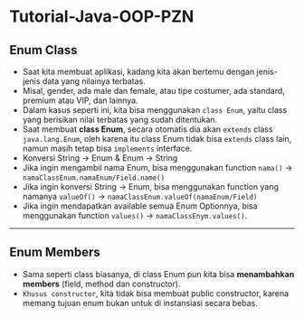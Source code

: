 # Tutorial-Java-OOP-PZN
## Enum Class
* Saat kita membuat aplikasi, kadang kita akan bertemu dengan jenis-jenis data yang nilainya terbatas.
* Misal, gender, ada male dan female, atau tipe costumer, ada standard, premium atau VIP, dan lainnya.
* Dalam kasus seperti ini, kita bisa menggunakan `class Enum`, yaitu class yang berisikan nilai terbatas yang sudah ditentukan.
* Saat membuat **class Enum**, secara otomatis dia akan `extends` class `java.lang.Enum`, oleh karena itu class Enum tidak bisa `extends` class lain, namun masih tetap bisa `implements` interface.
* Konversi String &#8594; Enum & Enum &#8594; String
* Jika ingin mengambil nama Enum, bisa menggunakan function `nama()` &#8594; `namaClassEnum.namaEnum/Field.name()`
* Jika ingin konversi String &#8594; Enum, bisa menggunakan function yang namanya `valueOf()` &#8594; `namaClassEnum.valueOf(namaEnum/Field)`
* Jika ingin mendapatkan available semua Enum Optionnya, bisa menggunakan function `values()` &#8594; `namaClassEnym.values()`.
---

## Enum Members
* Sama seperti class biasanya, di class Enum pun kita bisa **menambahkan members** (field, method dan constructor).
* `Khusus constructor`, kita tidak bisa membuat public constructor, karena memang tujuan enum bukan untuk di instansiasi secara bebas.